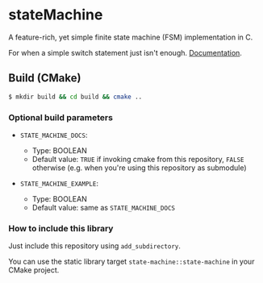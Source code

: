 # stateMachine

A feature-rich, yet simple finite state machine (FSM) implementation in C.

For when a simple switch statement just isn't enough.
[Documentation](http://misje.github.io/stateMachine).

## Build (CMake)

```bash
$ mkdir build && cd build && cmake ..
```

### Optional build parameters

- `STATE_MACHINE_DOCS`:
  - Type: BOOLEAN
  - Default value: `TRUE` if invoking cmake from this repository, `FALSE`
    otherwise (e.g. when you're using this repository as submodule)

- `STATE_MACHINE_EXAMPLE`:
  - Type: BOOLEAN
  - Default value: same as `STATE_MACHINE_DOCS`

### How to include this library

Just include this repository using `add_subdirectory`.

You can use the static library target `state-machine::state-machine` in your
CMake project.
